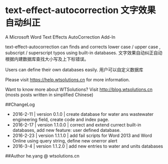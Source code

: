 # text-effect-autocorrection 文字效果自动纠正

A Microsoft Word Text Effects AutoCorrection Add-In

text-effect-autocorrection can finds and corrects lower case / upper case , subscript / superscript typos using built-in databases.
文字效果自动纠正自动根据内建数据库查找大小写及上下标错误。

Users can define their own databases easily.
用户可以自定义数据库

Please visit https://help.wtsolutions.cn for more information.

Want to know more about WTSolutions? Visit http://blog.wtsolutions.cn (mosts posts written in simplified Chinese)

##ChangeLog
* 2016-2-11 | version 0.1.0 | create database for water ans wastewater engineering field, create code and index page.
* 2016-2-17 | version 1.1.0.0 | correct and extend currect built-in databases, add new feature: user defined database.
* 2016-2-23 | version 1.1.1.0 | add fail scripts for Word 2013 and Word Online using query string, define new onerror alert
* 2016-3-4  | version 1.1.2.0 | add new entries to water and units databases

##Author
he.yang @ wtsolutions.cn 

